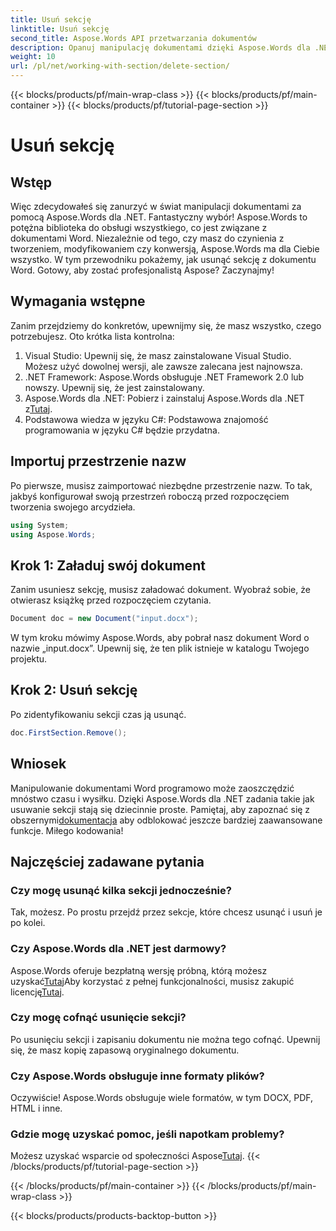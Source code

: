 ```yaml
---
title: Usuń sekcję
linktitle: Usuń sekcję
second_title: Aspose.Words API przetwarzania dokumentów
description: Opanuj manipulację dokumentami dzięki Aspose.Words dla .NET. Dowiedz się, jak usuwać sekcje z dokumentów Word w kilku prostych krokach.
weight: 10
url: /pl/net/working-with-section/delete-section/
---
```


{{< blocks/products/pf/main-wrap-class >}}
{{< blocks/products/pf/main-container >}}
{{< blocks/products/pf/tutorial-page-section >}}

# Usuń sekcję

## Wstęp

Więc zdecydowałeś się zanurzyć w świat manipulacji dokumentami za pomocą Aspose.Words dla .NET. Fantastyczny wybór! Aspose.Words to potężna biblioteka do obsługi wszystkiego, co jest związane z dokumentami Word. Niezależnie od tego, czy masz do czynienia z tworzeniem, modyfikowaniem czy konwersją, Aspose.Words ma dla Ciebie wszystko. W tym przewodniku pokażemy, jak usunąć sekcję z dokumentu Word. Gotowy, aby zostać profesjonalistą Aspose? Zaczynajmy!

## Wymagania wstępne

Zanim przejdziemy do konkretów, upewnijmy się, że masz wszystko, czego potrzebujesz. Oto krótka lista kontrolna:

1. Visual Studio: Upewnij się, że masz zainstalowane Visual Studio. Możesz użyć dowolnej wersji, ale zawsze zalecana jest najnowsza.
2. .NET Framework: Aspose.Words obsługuje .NET Framework 2.0 lub nowszy. Upewnij się, że jest zainstalowany.
3. Aspose.Words dla .NET: Pobierz i zainstaluj Aspose.Words dla .NET z[Tutaj](https://releases.aspose.com/words/net/).
4. Podstawowa wiedza w języku C#: Podstawowa znajomość programowania w języku C# będzie przydatna.

## Importuj przestrzenie nazw

Po pierwsze, musisz zaimportować niezbędne przestrzenie nazw. To tak, jakbyś konfigurował swoją przestrzeń roboczą przed rozpoczęciem tworzenia swojego arcydzieła.

```csharp
using System;
using Aspose.Words;
```

## Krok 1: Załaduj swój dokument

Zanim usuniesz sekcję, musisz załadować dokument. Wyobraź sobie, że otwierasz książkę przed rozpoczęciem czytania.

```csharp
Document doc = new Document("input.docx");
```

W tym kroku mówimy Aspose.Words, aby pobrał nasz dokument Word o nazwie „input.docx”. Upewnij się, że ten plik istnieje w katalogu Twojego projektu.

## Krok 2: Usuń sekcję

Po zidentyfikowaniu sekcji czas ją usunąć.

```csharp
doc.FirstSection.Remove();
```


## Wniosek

 Manipulowanie dokumentami Word programowo może zaoszczędzić mnóstwo czasu i wysiłku. Dzięki Aspose.Words dla .NET zadania takie jak usuwanie sekcji stają się dziecinnie proste. Pamiętaj, aby zapoznać się z obszernymi[dokumentacja](https://reference.aspose.com/words/net/) aby odblokować jeszcze bardziej zaawansowane funkcje. Miłego kodowania!

## Najczęściej zadawane pytania

### Czy mogę usunąć kilka sekcji jednocześnie?
Tak, możesz. Po prostu przejdź przez sekcje, które chcesz usunąć i usuń je po kolei.

### Czy Aspose.Words dla .NET jest darmowy?
 Aspose.Words oferuje bezpłatną wersję próbną, którą możesz uzyskać[Tutaj](https://releases.aspose.com/)Aby korzystać z pełnej funkcjonalności, musisz zakupić licencję[Tutaj](https://purchase.aspose.com/buy).

### Czy mogę cofnąć usunięcie sekcji?
Po usunięciu sekcji i zapisaniu dokumentu nie można tego cofnąć. Upewnij się, że masz kopię zapasową oryginalnego dokumentu.

### Czy Aspose.Words obsługuje inne formaty plików?
Oczywiście! Aspose.Words obsługuje wiele formatów, w tym DOCX, PDF, HTML i inne.

### Gdzie mogę uzyskać pomoc, jeśli napotkam problemy?
 Możesz uzyskać wsparcie od społeczności Aspose[Tutaj](https://forum.aspose.com/c/words/8).
{{< /blocks/products/pf/tutorial-page-section >}}

{{< /blocks/products/pf/main-container >}}
{{< /blocks/products/pf/main-wrap-class >}}

{{< blocks/products/products-backtop-button >}}
